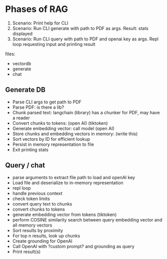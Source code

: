 # Phases of RAG

1. Scenario: Print help for CLI
2. Scenario: Run CLI generate with path to PDF as args.  Result: stats displayed
3. Scenario: Run CLI query with path to PDF and openai key as args.  Repl loop requesting input and printing result

files:
- vectordb
- generate
- chat

## Generate DB
- Parse CLI args to get path to PDF
- Parse PDF: is there a lib?
- Chunk parsed text: langchain (library) has a chunker for PDF, may have a reader
- Convert chunks to tokens: (open AI) (tiktoken)
- Generate embedding vector: call model (open AI) 
- Store chunks and embedding vectors in memory: (write this)
- Sort vectors by ID for efficient lookup
- Persist in memory representation to file
- Exit printing stats

## Query / chat
- parse arguments to extract file path to load and openAI key
- Load file and deserialize to in-memory representation
- repl loop
- handle previous context
- check token limits
- convert query text to chunks
- convert chunks to tokens
- generate embedding vector from tokens (tiktoken)
- perform COSINE similarity search between query embedding vector and all memory vectors
- Sort results by proximity
- For top n results, look up chunks
- Create grounding for OpenAI
- Call OpenAI with ?custom prompt? and grounding as query
- Print result(s)
